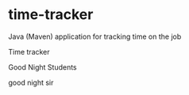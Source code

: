 # time-tracker
Java (Maven) application for tracking time on the job

Time tracker

Good Night Students

good night sir
